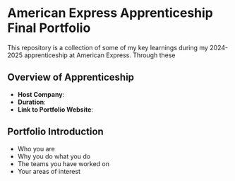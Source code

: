 # American Express Apprenticeship Final Portfolio

This repository is a collection of some of my key learnings during my 2024-2025 apprenticeship at American Express. Through these

## Overview of Apprenticeship
- **Host Company**:
- **Duration**:
- **Link to Portfolio Website**:

## Portfolio Introduction
- Who you are
- Why you do what you do
- The teams you have worked on
- Your areas of interest
